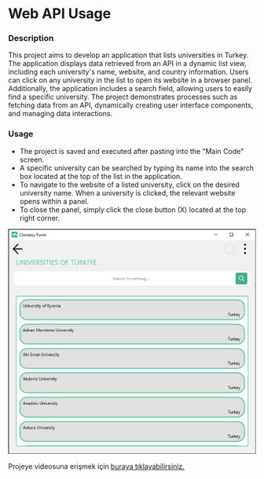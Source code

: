 # Web API Usage

### Description
This project aims to develop an application that lists universities in Turkey. The application displays data retrieved from an API in a dynamic list view, including each university's name, website, and country information. Users can click on any university in the list to open its website in a browser panel. Additionally, the application includes a search field, allowing users to easily find a specific university. The project demonstrates processes such as fetching data from an API, dynamically creating user interface components, and managing data interactions.

### Usage
* The project is saved and executed after pasting into the "Main Code" screen.
* A specific university can be searched by typing its name into the search box located at the top of the list in the application.
* To navigate to the website of a listed university, click on the desired university name.
When a university is clicked, the relevant website opens within a panel.
* To close the panel, simply click the close button (X) located at the top right corner.

![Wep API Usage](WepAPIUsage.png)

Projeye videosuna erişmek için [buraya tıklayabilirsiniz.](https://www.docs.clomosy.com/images/e/ea/TclHttpExample.mp4)
